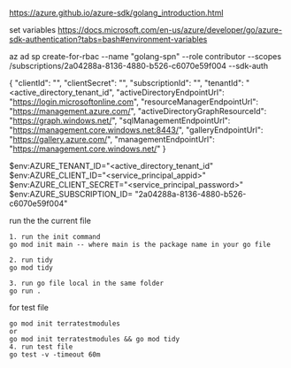 https://azure.github.io/azure-sdk/golang_introduction.html

set variables
https://docs.microsoft.com/en-us/azure/developer/go/azure-sdk-authentication?tabs=bash#environment-variables

az ad sp create-for-rbac --name "golang-spn" --role contributor --scopes /subscriptions/2a04288a-8136-4880-b526-c6070e59f004 --sdk-auth

{
  "clientId": "<clientId>",
  "clientSecret": "<clientSecret>",
  "subscriptionId": "<subscriptionId>",
  "tenantId": "<active_directory_tenant_id",
  "activeDirectoryEndpointUrl": "https://login.microsoftonline.com",
  "resourceManagerEndpointUrl": "https://management.azure.com/",
  "activeDirectoryGraphResourceId": "https://graph.windows.net/",
  "sqlManagementEndpointUrl": "https://management.core.windows.net:8443/",
  "galleryEndpointUrl": "https://gallery.azure.com/",
  "managementEndpointUrl": "https://management.core.windows.net/"
}

$env:AZURE_TENANT_ID="<active_directory_tenant_id"
$env:AZURE_CLIENT_ID="<service_principal_appid>"
$env:AZURE_CLIENT_SECRET="<service_principal_password>"
$env:AZURE_SUBSCRIPTION_ID= "2a04288a-8136-4880-b526-c6070e59f004"


run the the current file
```
1. run the init command
go mod init main -- where main is the package name in your go file

2. run tidy
go mod tidy

3. run go file local in the same folder
go run .

```
for test file
```
go mod init terratestmodules 
or
go mod init terratestmodules && go mod tidy
4. run test file
go test -v -timeout 60m
```